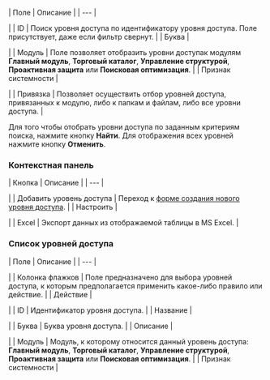 | Поле | Описание |
| --- |

|
| ID | Поиск уровня доступа по идентификатору уровня доступа. Поле присутствует, даже если фильтр свернут. |
| Буква |

|
| Модуль | Поле позволяет отобразить уровни доступак модулям **Главный модуль**, **Торговый каталог**, **Управление структурой**, **Проактивная защита** или **Поисковая оптимизация**. |
| Признак системности |

|
| Привязка | Позволяет осуществить отбор уровней доступа, привязанных к модулю, либо к папкам и файлам, либо все уровни доступа. |

Для того чтобы отобрать уровни доступа по заданным критериям поиска, нажмите кнопку **Найти**. Для отображения всех уровней нажмите кнопку **Отменить**.

### Контекстная панель

| Кнопка | Описание |
| --- |

|
| Добавить уровень доступа | Переход к [форме создания нового уровня доступа](/user_help/settings/users/task_edit.php). |
| Настроить |

|
| Excel | Экспорт данных из отображаемой таблицы в MS Excel. |

### Список уровней доступа

| Поле | Описание |
| --- |

|
| Колонка флажков | Поле предназначено для выбора уровней доступа, к которым предполагается применить какое-либо правило или действие. |
| Действие |

|
| ID | Идентификатор уровня доступа. |
| Название |

|
| Буква | Буква уровня доступа. |
| Описание |

|
| Модуль | Модуль, к которому относится данный уровень доступа: **Главный модуль**, **Торговый каталог**, **Управление структурой**, **Проактивная защита** или **Поисковая оптимизация**. |
| Признак системности |